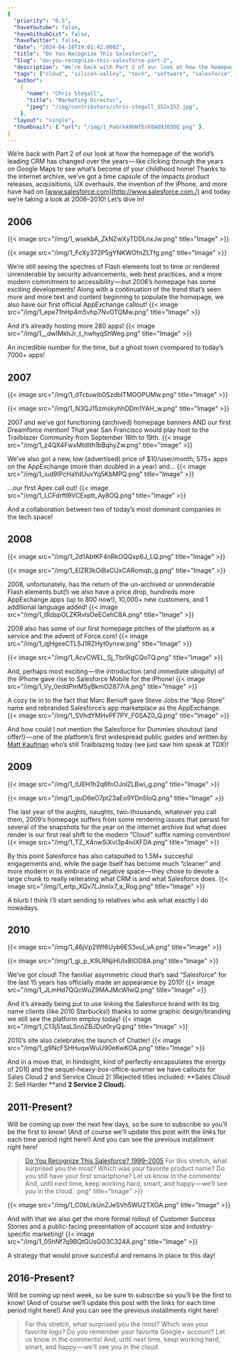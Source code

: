 ```yaml
---
{
  "priority": "0.5",
  "haveYoutube": false,
  "haveGithubGist": false,
  "haveTwitter": false,
  "date": "2024-04-18T19:01:42.000Z",
  "title": "Do You Recognize This Salesforce?",
  "Slug": "do-you-recognize-this-salesforce-part-2",
  "description": "We’re back with Part 2 of our look at how the homepage of the world’s leading CRM has changed over the years — like clicking through the years on Google Maps to see what’s become of your childhood home!.",
  "tags": ["cloud", "silicon-valley", "tech", "software", "salesforce"],
  "author":
    {
      "name": "Chris Stegall",
      "title": "Marketing Director",
      "jpeg": "/img/contributors/chris-stegall_352x352.jpg",
    },
  "layout": "single",
  "thumbnail": { "url": "/img/1_PaGrkA9bNfEsV8AO9JO3OQ.png" },
}
---
```


We’re back with Part 2 of our look at how the homepage of the world’s leading CRM has changed over the years — like clicking through the years on Google Maps to see what’s become of your childhood home!
Thanks to the internet archive, we’ve got a time capsule of the impacts product releases, acquisitions, UX overhauls, the invention of the iPhone, and more have had on [www.salesforce.com](http://www.salesforce.com./) and today we’re taking a look at 2006–2010!
Let’s dive in!

## 2006

{{< image src="/img/1_wsekbA_ZkNZwXyTDDLnxJw.png" title="Image" >}}

{{< image src="/img/1_FcXy372P5gYNKWOfnZLTfg.png" title="Image" >}}

We’re still seeing the spectres of Flash elements lost to time or rendered unrenderable by security advancements, web best practices, and a more modern commitment to accessibility — but 2006’s homepage has some exciting developments!
Along with a continuation of the trend that’s seen more and more text and content beginning to populate the homepage, we also have our first official AppExchange callout!
{{< image src="/img/1_epe71hHp4m5vhp7NvOTQMw.png" title="Image" >}}

And it’s already hosting more 280 apps!
{{< image src="/img/1__dwIMkhJr_t_hwhyqShWeg.png" title="Image" >}}

An incredible number for the time, but a ghost town cvompared to today’s 7000+ apps!

## 2007

{{< image src="/img/1_dTctuwib0SzdblTMOOPUMw.png" title="Image" >}}

{{< image src="/img/1_N3QJ15zmskyhhDDm1YAH_w.png" title="Image" >}}

2007 and we’ve got functioning (archived) homepage banners AND our first Dreamforce mention! That year San Francisco would play host to the Trailblazer Community from September 16th to 19th.
{{< image src="/img/1_z4QX4FwxMtdIth1bBqhyZw.png" title="Image" >}}

We’ve also got a new, low (advertised) price of $10/user/month, 575+ apps on the AppExchange (more than doubled in a year) and…
{{< image src="/img/1_iud9IPcHaYdUuvYq5KbMPQ.png" title="Image" >}}

…our first Apex call out!
{{< image src="/img/1_LCFdrftl9VCExptt_Ay8OQ.png" title="Image" >}}

And a collaboration between two of today’s most dominant companies in the tech space!

## 2008

{{< image src="/img/1_2d1AbtKF4nRkOQQxp6J_LQ.png" title="Image" >}}

{{< image src="/img/1_ElZR3kOiBxCUxCARomqb_g.png" title="Image" >}}

2008, unfortunately, has the return of the un-archived or unrenderable Flash elements but(!) we also have a price drop, hundreds more AppExchange apps (up to 800 now!), 10,000+ new customers, and 1 additional language added!
{{< image src="/img/1_tRdspOLZKRvlsOeECehC8A.png" title="Image" >}}

2008 also has some of our first homepage pitches of the platform as a service and the advent of Force.com!
{{< image src="/img/1_qjHgeeCTL5J1RZHyt0ynxw.png" title="Image" >}}

{{< image src="/img/1_AcvCWEL_Sj_Tbr9IgCQoTQ.png" title="Image" >}}

And, perhaps most exciting — the introduction (and immediate ubiquity) of the iPhone gave rise to Salesforce Mobile for the iPhone!
{{< image src="/img/1_Vy_0eddPmM5yBkmO2877rA.png" title="Image" >}}

A cozy tie in to the fact that Marc Benioff gave Steve Jobs the “App Store” name and rebranded Salesforce’s app marketplace as the AppExchange.
{{< image src="/img/1_SVhdYMHvPF7PY_F0SAZ0_Q.png" title="Image" >}}

And how could I not mention the Salesforce for Dummies shoutout (and offer!) — one of the platform’s first widespread public guides and written by [Matt Kaufman](https://www.salesforce.com/trailblazer/the1mattkaufman) who’s still Trailblazing today (we just saw him speak at TDX)!

## 2009

{{< image src="/img/1_tUEH1h2q6fnOJnlZLBwi_g.png" title="Image" >}}

{{< image src="/img/1_quD6eO7pt23aEo9YDn5loQ.png" title="Image" >}}

The last year of the aughts, naughts, two-thousands, whatever you call them, 2009’s homepage suffers from some rendering issues that persist for several of the snapshots for the year on the internet archive but what does render is our first real shift to the modern “Cloud” suffix naming convention!
{{< image src="/img/1_TZ_X4nwSiXvl3p4iviXFDA.png" title="Image" >}}

By this point Salesforce has also catapulted to 1.5M+ succesful engagements and, while the page itself has become much “cleaner” and more modern in its embrace of negative space — they chose to devote a large chunk to really reiterating what CRM is and what Salesforce does.
{{< image src="/img/1_ertp_XQv7LJnnIx7_a_Rog.png" title="Image" >}}

A blurb I think I’ll start sending to relatives who ask what exactly I do nowadays.

## 2010

{{< image src="/img/1_46jVp2Wf6Uyb6ES3vul_vA.png" title="Image" >}}

{{< image src="/img/1_gi_p_K9LRNjiHUIxBlOD8A.png" title="Image" >}}

We’ve got cloud! The familiar asymmetric cloud that’s said “Salesforce” for the last 15 years has officially made an appearance by 2010!
{{< image src="/img/1_JLmHd7QQcWuZ9MAJMcWIwQ.png" title="Image" >}}

And it’s already being put to use linking the Salesforce brand with its big name clients (like 2010 Starbucks!) thanks to some graphic design/branding we still see the platform employ today!
{{< image src="/img/1_C13j51asLSnoZBJDut0ryQ.png" title="Image" >}}

2010’s site also celebrates the launch of Chatter!
{{< image src="/img/1_g9NcFSHHuqwWuU90eKwKOA.png" title="Image" >}}

And in a move that, in hindsight, kind of perfectly encapsulates the energy of 2010 and the sequel-heavy-box-office-summer we have callouts for Sales Cloud 2 and Service Cloud 2! (Rejected titles included: **Sales Cloud 2: Sell Harder **and **2 Service 2 Cloud).**

## 2011-Present?

Will be coming up over the next few days, so be sure to subscribe so you’ll be the first to know! (And of course we’ll update this post with the links for each time period right here!)
And you can see the previous installment right here!

> [Do You Recognize This Salesforce? 1999–2005](https://medium.com/creme-de-la-crm/do-you-recognize-this-salesforce-d86565486686)
> For this stretch, what surprised you the most? Which was your favorite product name? Do you still have your first smartphone? Let us know in the comments!
> And, until next time, keep working hard, smart, and happy — we’ll see you in the cloud.
> .png" title="Image" >}}

{{< image src="/img/1_C0bLrkUnZJeSVh5WU2TXOA.png" title="Image" >}}

And with that we also get the more formal rollout of Customer Success Stories and a public-facing presentation of account size and industry-specific marketing!
{{< image src="/img/1_05hNf7q9BQtGUsGO3C324A.png" title="Image" >}}

A strategy that would prove succesful and remains in place to this day!

## 2016-Present?

Will be coming up next week, so be sure to subscribe so you’ll be the first to know! (And of course we’ll update this post with the links for each time period right here!)
And you can see the previous installments right here!

> [](https://medium.com/creme-de-la-crm/do-you-recognize-this-salesforce-d86565486686)

> [](https://medium.com/creme-de-la-crm/do-you-recognize-this-salesforce-8a149fd84b4b)
> For this stretch, what surprised you the most? Which was your favorite logo? Do you remember your favorite Google+ account? Let us know in the comments!
> And, until next time, keep working hard, smart, and happy — we’ll see you in the cloud.
